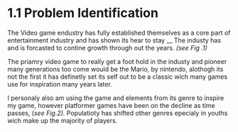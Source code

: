 # 1.1 Problem Identification

The Video game endustry has fully established themselves as a core part of entertainment industry and has shown its hear to stay __ The industy has and is forcasted to contine growth through out the years. _(see Fig .1)_

The priamry video game to really get a foot hold in the industy and pioneer many generations too come would be the Mario, by nintendo, alothogh its not the first it has definetly set its self out to be a classic wich many games use for inspiration many years later.&#x20;

I personaly also am using the game and elements from its genre to inspire my game, however platformer games have been on the decline as time passes, (_see Fig.2)._ Populatioty has shifted other genres epecialy in youths wich make up the majority of players.
